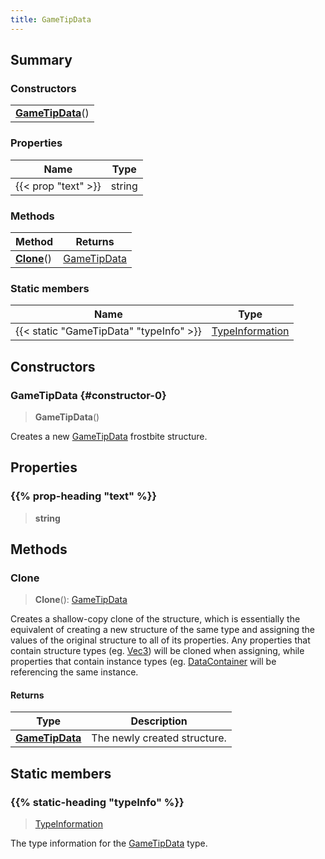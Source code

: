 ```yaml
---
title: GameTipData
---
```



## Summary
### Constructors
| |
| ----------- |
| **[GameTipData](#constructor-0)**() |

### Properties
| Name | Type |
| ---- | ---- |
| {{< prop "text" >}} | string |

### Methods
| Method | Returns |
| ------ | ---- |
| **[Clone](#clone)**() | [GameTipData](/vext/ref/fb/gametipdata) |

### Static members
| Name | Type |
| ---- | ---- |
| {{< static "GameTipData" "typeInfo" >}} | [TypeInformation](/vext/ref/shared/class/typeinformation) |

## Constructors
### GameTipData {#constructor-0}
> **GameTipData**()

Creates a new [GameTipData](/vext/ref/fb/gametipdata) frostbite structure.

## Properties
### {{% prop-heading "text" %}}
> **string**

## Methods
### Clone
> **Clone**(): [GameTipData](/vext/ref/fb/gametipdata)

Creates a shallow-copy clone of the structure, which is essentially the equivalent of creating a new structure of the same type and assigning the values of the original structure to all of its properties. Any properties that contain structure types (eg. [Vec3](/vext/ref/shared/class/vec3)) will be cloned when assigning, while properties that contain instance types (eg. [DataContainer](/vext/ref/shared/class/datacontainer) will be referencing the same instance.

#### Returns
| Type | Description |
| ---- | ----------- |
| **[GameTipData](/vext/ref/fb/gametipdata)** | The newly created structure. |

## Static members
### {{% static-heading "typeInfo" %}}
> [TypeInformation](/vext/ref/shared/class/typeinformation)

The type information for the [GameTipData](/vext/ref/fb/gametipdata) type.

